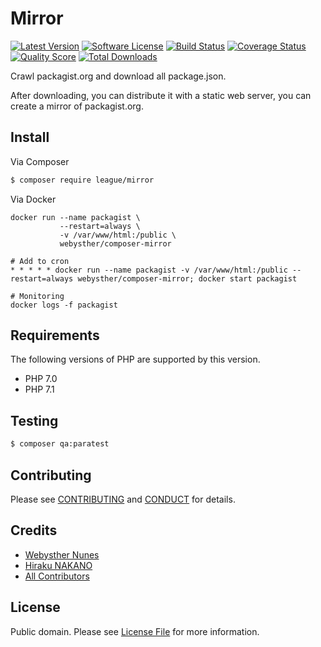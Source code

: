 # Mirror

[![Latest Version](https://goo.gl/xcVtpF)](https://github.com/Webysther/mirror/releases)
[![Software License](https://goo.gl/ieFvw1)](LICENSE.md)
[![Build Status](https://goo.gl/8eQyo1)](https://travis-ci.org/Webysther/mirror)
[![Coverage Status](https://goo.gl/ifLLHp)](https://scrutinizer-ci.com/g/Webysther/mirror/code-structure)
[![Quality Score](https://goo.gl/KEcWnT)](https://scrutinizer-ci.com/g/Webysther/mirror)
[![Total Downloads](https://goo.gl/CwaHHb)](https://packagist.org/packages/league/mirror)

Crawl packagist.org and download all package.json.

After downloading, you can distribute it with a static web server, 
you can create a mirror of packagist.org.

## Install

Via Composer

``` bash
$ composer require league/mirror
```

Via Docker

```shell
docker run --name packagist \
           --restart=always \
           -v /var/www/html:/public \
           webysther/composer-mirror

# Add to cron
* * * * * docker run --name packagist -v /var/www/html:/public --restart=always webysther/composer-mirror; docker start packagist

# Monitoring
docker logs -f packagist
```


## Requirements

The following versions of PHP are supported by this version.

* PHP 7.0
* PHP 7.1

## Testing

``` bash
$ composer qa:paratest
```

## Contributing

Please see [CONTRIBUTING](CONTRIBUTING.md) and [CONDUCT](CONDUCT.md) for details.

## Credits

- [Webysther Nunes](https://github.com/Webysther)
- [Hiraku NAKANO](https://github.com/hirak)
- [All Contributors](https://github.com/Webysther/mirror/contributors)

## License

Public domain. Please see [License File](LICENSE.md) for more information.
